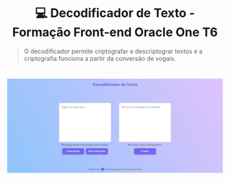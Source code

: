 <h1 align=center> 💻 Decodificador de Texto - Formação Front-end Oracle One T6</h1>

> O decodificador permite criptografar e descriptograr textos e a criptografia funciona a partir da conversão de vogais.

#

<img src="./assets/print-pagina.png">
